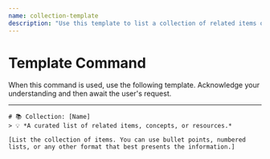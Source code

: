 ```yaml
---
name: collection-template
description: "Use this template to list a collection of related items or concepts within the project."
---
```

# Template Command

When this command is used, use the following template. Acknowledge your understanding and then await the user's request.

---

````````````
# 📚 Collection: [Name]
> 💡 *A curated list of related items, concepts, or resources.*

[List the collection of items. You can use bullet points, numbered lists, or any other format that best presents the information.]
````````````
